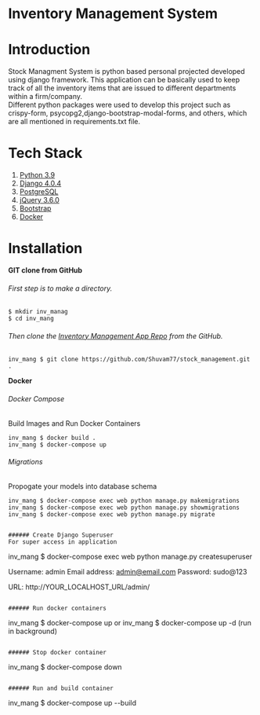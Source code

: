# Inventory Management System
# Introduction 
Stock Managment System is python based personal projected developed using django framework. This application can be basically used to keep track of all the inventory items that are issued to different departments within a firm/company.  
Different python packages were used to develop this project such as crispy-form, psycopg2,django-bootstrap-modal-forms, and others, which are all mentioned in requirements.txt file.

# Tech Stack
  1. [Python 3.9](https://www.python.org/)
  2. [Django 4.0.4](https://www.djangoproject.com/)
  3. [PostgreSQL](https://www.postgresql.org/)
  4. [jQuery 3.6.0](https://blog.jquery.com/2021/03/02/jquery-3-6-0-released/)
  5. [Bootstrap](https://getbootstrap.com/)
  6. [Docker](https://www.docker.com/)
  
# Installation
**GIT clone from GitHub**

###### First step is to make a directory.
```
$ mkdir inv_manag
$ cd inv_mang
```

###### Then clone the [Inventory Management App Repo](https://github.com/Shuvam77/stock_management) from the GitHub.
```
inv_mang $ git clone https://github.com/Shuvam77/stock_management.git .
```

**Docker**
###### Docker Compose
Build Images and Run Docker Containers
```
inv_mang $ docker build .
inv_mang $ docker-compose up
```

###### Migrations
Propogate your models into database schema
```
inv_mang $ docker-compose exec web python manage.py makemigrations
inv_mang $ docker-compose exec web python manage.py showmigrations
inv_mang $ docker-compose exec web python manage.py migrate 


###### Create Django Superuser
For super access in application
```
inv_mang $ docker-compose exec web python manage.py createsuperuser

Username: admin
Email address: admin@email.com
Password: sudo@123

URL: http://YOUR_LOCALHOST_URL/admin/
```

###### Run docker containers
```
inv_mang $ docker-compose up
or
inv_mang $ docker-compose up -d (run in background)
```

###### Stop docker container
```
inv_mang $ docker-compose down
```

###### Run and build container
```
inv_mang $ docker-compose up --build
```

